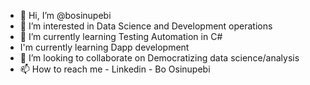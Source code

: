 - 👋 Hi, I’m @bosinupebi
- 👀 I’m interested in Data Science and Development operations
- 🌱 I’m currently learning Testing Automation in C#
- I'm currently learning Dapp development
- 💞️ I’m looking to collaborate on Democratizing data science/analysis
- 📫 How to reach me - Linkedin - Bo Osinupebi
